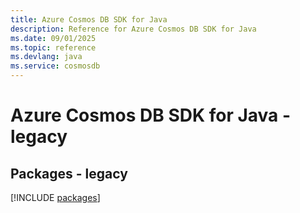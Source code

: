 ```yaml
---
title: Azure Cosmos DB SDK for Java
description: Reference for Azure Cosmos DB SDK for Java
ms.date: 09/01/2025
ms.topic: reference
ms.devlang: java
ms.service: cosmosdb
---
```

# Azure Cosmos DB SDK for Java - legacy
## Packages - legacy
[!INCLUDE [packages](cosmos-db-index.md)]